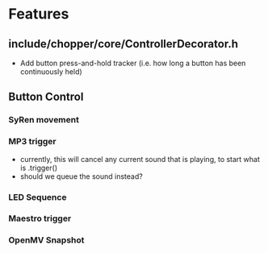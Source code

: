 # Features
## include/chopper/core/ControllerDecorator.h
- Add button press-and-hold tracker (i.e. how long a button has been continuously held)

## Button Control
### SyRen movement
### MP3 trigger
- currently, this will cancel any current sound that is playing, to start what is .trigger()
- should we queue the sound instead?

### LED Sequence
### Maestro trigger
### OpenMV Snapshot
